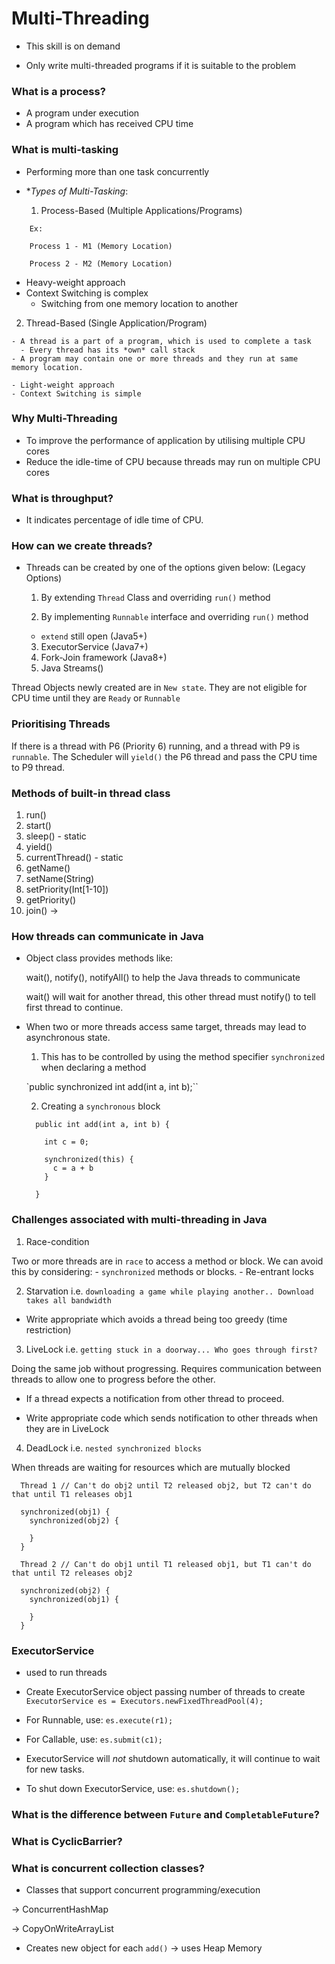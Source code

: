 # Multi-Threading

- This skill is on demand

- Only write multi-threaded programs if it is suitable to the problem


### What is a process?

- A program under execution
- A program which has received CPU time

### What is multi-tasking

- Performing more than one task concurrently

- **Types of Multi-Tasking*:

  1. Process-Based (Multiple Applications/Programs)

```
    Ex:

    Process 1 - M1 (Memory Location)

    Process 2 - M2 (Memory Location)
```
  - Heavy-weight approach
  - Context Switching is complex
    - Switching from one memory location to another


  2. Thread-Based (Single Application/Program)

    - A thread is a part of a program, which is used to complete a task
      - Every thread has its *own* call stack
    - A program may contain one or more threads and they run at same memory location.

    - Light-weight approach
    - Context Switching is simple


### Why Multi-Threading

- To improve the performance of application by utilising multiple CPU cores
- Reduce the idle-time of CPU because threads may run on multiple CPU cores


### What is throughput?

- It indicates percentage of idle time of CPU.


### How can we create threads?

- Threads can be created by one of the options given below:
(Legacy Options)
  1. By extending `Thread` Class and overriding `run()` method

  2. By implementing `Runnable` interface and overriding `run()` method
    - `extend` still open
(Java5+)
  3. ExecutorService
(Java7+)
  4. Fork-Join framework
(Java8+)
  5. Java Streams()


Thread Objects newly created are in `New state`. They are not eligible for CPU time until they are `Ready` or `Runnable`


### Prioritising Threads

If there is a thread with P6 (Priority 6) running, and a thread with P9 is `runnable`. The Scheduler will `yield()` the P6 thread and pass the CPU time to P9 thread.



### Methods of built-in thread class

1. run()
2. start()
3. sleep() - static
4. yield()
5. currentThread() - static
6. getName()
7. setName(String)
8. setPriority(Int[1-10])
9. getPriority()
10. join() ->


### How threads can communicate in Java

- Object class provides methods like:

  wait(), notify(), notifyAll() to help the Java threads to communicate

  wait() will wait for another thread, this other thread must notify() to tell first thread to continue.


- When two or more threads access same target, threads may lead to asynchronous state.

  1. This has to be controlled by using the method specifier `synchronized` when declaring a method

  `public synchronized int add(int a, int b);``

  2. Creating a `synchronous` block

  ```
    public int add(int a, int b) {

      int c = 0;

      synchronized(this) {
        c = a + b
      }

    }
  ```


### Challenges associated with multi-threading in Java

1. Race-condition

  Two or more threads are in `race` to access a method or block.
  We can avoid this by considering:
    - `synchronized` methods or blocks.
    - Re-entrant locks


2. Starvation
  i.e. `downloading a game while playing another.. Download takes all bandwidth`
  - Write appropriate which avoids a thread being too greedy (time restriction)


3. LiveLock
  i.e. `getting stuck in a doorway... Who goes through first?`

  Doing the same job without progressing.
  Requires communication between threads to allow one to progress before the other.

  - If a thread expects a notification from other thread to proceed.

  - Write appropriate code which sends notification to other threads when they are in LiveLock

4. DeadLock
  i.e. `nested synchronized blocks`

  When threads are waiting for resources which are mutually blocked

  ```
    Thread 1 // Can't do obj2 until T2 released obj2, but T2 can't do that until T1 releases obj1

    synchronized(obj1) {
      synchronized(obj2) {

      }
    }

    Thread 2 // Can't do obj1 until T1 released obj1, but T1 can't do that until T2 releases obj2

    synchronized(obj2) {
      synchronized(obj1) {

      }
    }
  ```

### ExecutorService

- used to run threads

- Create ExecutorService object passing number of threads to create
  `ExecutorService es = Executors.newFixedThreadPool(4);`

- For Runnable, use: `es.execute(r1);`
- For Callable, use: `es.submit(c1);`

- ExecutorService will *not* shutdown automatically, it will continue to wait for new tasks.

- To shut down ExecutorService, use: `es.shutdown();`


### What is the difference between `Future` and `CompletableFuture`?

### What is CyclicBarrier?

### What is concurrent collection classes?

- Classes that support concurrent programming/execution

-> ConcurrentHashMap

-> CopyOnWriteArrayList
  - Creates new object for each `add()` -> uses Heap Memory
